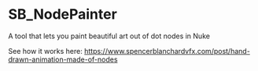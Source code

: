 # SB_NodePainter
A tool that lets you paint beautiful art out of dot nodes in Nuke


See how it works here:
https://www.spencerblanchardvfx.com/post/hand-drawn-animation-made-of-nodes

